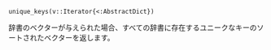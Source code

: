 ```
unique_keys(v::Iterator{<:AbstractDict})
```

辞書のベクターが与えられた場合、すべての辞書に存在するユニークなキーのソートされたベクターを返します。
